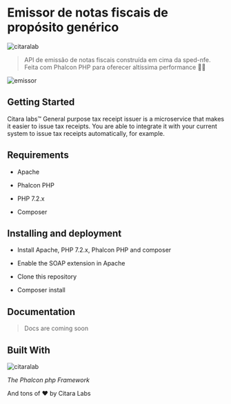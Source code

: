 # Emissor de notas fiscais de propósito genérico

![citaralab](https://user-images.githubusercontent.com/20716798/28749145-62359dba-7494-11e7-8fdf-a2e10f07dd03.png)

> API de emissão de notas fiscais construída em cima da sped-nfe. Feita com Phalcon PHP para oferecer altíssima performance 🚀🚀

![emissor](https://user-images.githubusercontent.com/20716798/46682482-0902b100-cbc4-11e8-9301-7869c012d617.gif)


## Getting Started

Citara labs™ General purpose tax receipt issuer is a microservice that makes it easier to issue tax receipts. You are able to integrate it with your current system to issue tax receipts
automatically, for example.

## Requirements

- Apache
 
- Phalcon PHP
 
- PHP 7.2.x

- Composer

## Installing and deployment

- Install Apache, PHP 7.2.x, Phalcon PHP and composer

- Enable the SOAP extension in Apache

- Clone this repository

- Composer install

## Documentation

> Docs are coming soon

## Built With

![citaralab](https://avatars1.githubusercontent.com/u/1221505?s=200&v=4)

*The Phalcon php Framework*

And tons of ❤ by Citara Labs
